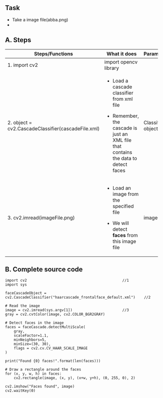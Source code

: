 ## Task
- Take a image file(abba.png)
- 

## A. Steps

| Steps/Functions | What it does | Parameter(s) | Return | Syntax |
| --- | --- | --- | --- | --- |
| 1. import cv2 | import opencv library | | | |
| 2. object = cv2.CascadeClassifier(cascadeFile.xml) | <ul><li>Load a cascade classifier from xml file</li></ul> <ul><li>Remember, the cascade is just an XML file that contains the data to detect faces</li></ul> | Classifier object | <CascadeClassifier object>	=	cv.CascadeClassifier(	filename	) |
| 3. cv2.imread(imageFile.png) | <ul><li>Load an image from the specified file</li></ul> <ul><li>We will detect **faces** from this image file</li></ul> | imageFile | Image that is loaded from specified file | 
  
## B. Complete source code
```
import cv2                                            //1
import sys

faceCascadeObject = cv2.CascadeClassifier("haarcascade_frontalface_default.xml")    //2

# Read the image
image = cv2.imread(sys.argv[1])                       //3
gray = cv2.cvtColor(image, cv2.COLOR_BGR2GRAY)

# Detect faces in the image
faces = faceCascade.detectMultiScale(
    gray,
    scaleFactor=1.1,
    minNeighbors=5,
    minSize=(30, 30),
    flags = cv2.cv.CV_HAAR_SCALE_IMAGE
)

print("Found {0} faces!".format(len(faces)))

# Draw a rectangle around the faces
for (x, y, w, h) in faces:
    cv2.rectangle(image, (x, y), (x+w, y+h), (0, 255, 0), 2)

cv2.imshow("Faces found", image)
cv2.waitKey(0)
```


